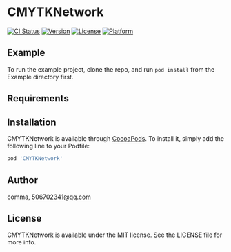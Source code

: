 # CMYTKNetwork

[![CI Status](https://img.shields.io/travis/comma/CMYTKNetwork.svg?style=flat)](https://travis-ci.org/comma/CMYTKNetwork)
[![Version](https://img.shields.io/cocoapods/v/CMYTKNetwork.svg?style=flat)](https://cocoapods.org/pods/CMYTKNetwork)
[![License](https://img.shields.io/cocoapods/l/CMYTKNetwork.svg?style=flat)](https://cocoapods.org/pods/CMYTKNetwork)
[![Platform](https://img.shields.io/cocoapods/p/CMYTKNetwork.svg?style=flat)](https://cocoapods.org/pods/CMYTKNetwork)

## Example

To run the example project, clone the repo, and run `pod install` from the Example directory first.

## Requirements

## Installation

CMYTKNetwork is available through [CocoaPods](https://cocoapods.org). To install
it, simply add the following line to your Podfile:

```ruby
pod 'CMYTKNetwork'
```

## Author

comma, 506702341@qq.com

## License

CMYTKNetwork is available under the MIT license. See the LICENSE file for more info.
